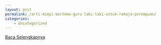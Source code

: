 ```yaml
---
layout: post
permalink: /arti-mimpi-bertemu-guru-laki-laki-untuk-remaja-perempuan/
categories:
    - Uncategorized
---
```


[Baca Selengkapnya](/01)